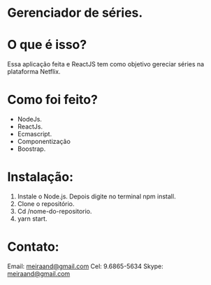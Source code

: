 Gerenciador de séries.
======================

O que é isso?
============

Essa aplicação feita e ReactJS tem como objetivo gereciar séries na plataforma Netflix.

Como foi feito?
===============

- NodeJs.
- ReactJs.
- Ecmascript.
- Componentização
- Boostrap.

Instalação:
==========

1. Instale o Node.js. Depois digite no terminal npm install.
2. Clone o repositório.
3. Cd /nome-do-repositorio.
4. yarn start.

Contato:
=======
Email: meiraand@gmail.com
Cel: 9.6865-5634
Skype: meiraand@gmail.com